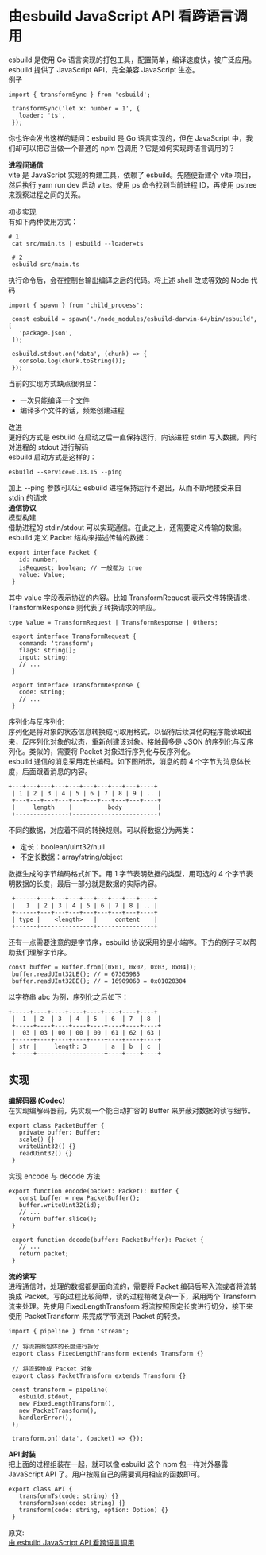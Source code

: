# 由esbuild JavaScript API 看跨语言调用
esbuild 是使用 Go 语言实现的打包工具，配置简单，编译速度快，被广泛应用。esbuild 提供了 JavaScript API，完全兼容 JavaScript 生态。  
例子  
``` 
import { transformSync } from 'esbuild';

 transformSync('let x: number = 1', {
   loader: 'ts',
 });
```
你也许会发出这样的疑问：esbuild 是 Go 语言实现的，但在 JavaScript 中，我们却可以把它当做一个普通的 npm 包调用？它是如何实现跨语言调用的？  

**进程间通信**  
vite 是 JavaScript 实现的构建工具，依赖了 esbuild。先随便新建个 vite 项目，然后执行 yarn run dev 启动 vite。使用 ps 命令找到当前进程 ID，再使用 pstree 来观察进程之间的关系。  

初步实现  
有如下两种使用方式：  
``` 
# 1
 cat src/main.ts | esbuild --loader=ts

 # 2
 esbuild src/main.ts
```
执行命令后，会在控制台输出编译之后的代码。将上述 shell 改成等效的 Node 代码  
``` 
import { spawn } from 'child_process';

 const esbuild = spawn('./node_modules/esbuild-darwin-64/bin/esbuild', [
   'package.json',
 ]);

 esbuild.stdout.on('data', (chunk) => {
   console.log(chunk.toString());
 });
```
当前的实现方式缺点很明显：
- 一次只能编译一个文件
- 编译多个文件的话，频繁创建进程

改进  
更好的方式是 esbuild 在启动之后一直保持运行，向该进程 stdin 写入数据，同时对进程的 stdout 进行解码  
esbuild 启动方式是这样的：  
``` 
esbuild --service=0.13.15 --ping
```
加上 --ping 参数可以让 esbuild 进程保持运行不退出，从而不断地接受来自 stdin 的请求  
**通信协议**  
模型构建  
借助进程的 stdin/stdout 可以实现通信。在此之上，还需要定义传输的数据。esbuild 定义 Packet 结构来描述传输的数据：  
``` 
export interface Packet {
   id: number;
   isRequest: boolean; // 一般都为 true
   value: Value;
 }
```
其中 value 字段表示协议的内容。比如 TransformRequest 表示文件转换请求，TransformResponse 则代表了转换请求的响应。  
``` 
type Value = TransformRequest | TransformResponse | Others;

 export interface TransformRequest {
   command: 'transform';
   flags: string[];
   input: string;
   // ...
 }

 export interface TransformResponse {
   code: string;
   // ...
 }
```
序列化与反序列化  
序列化是将对象的状态信息转换成可取用格式，以留待后续其他的程序能读取出来，反序列化对象的状态，重新创建该对象。接触最多是 JSON 的序列化与反序列化。类似的，需要将 Packet 对象进行序列化与反序列化。  
esbuild 通信的消息采用定长编码。如下图所示，消息的前 4 个字节为消息体长度，后面跟着消息的内容。  
``` 
+---+---+---+---+---+---+---+---+---+----+
 | 1 | 2 | 3 | 4 | 5 | 6 | 7 | 8 | 9 | .. |
 +---+---+---+---+---+---+---+---+---+----+
 |     length    |          body          |
 +---------------+------------------------+
```
不同的数据，对应着不同的转换规则。可以将数据分为两类：  
- 定长：boolean/uint32/null
- 不定长数据：array/string/object

数据生成的字节编码格式如下。用 1 字节表明数据的类型，用可选的 4 个字节表明数据的长度，最后一部分就是数据的实际内容。  
``` 
 +------+---+---+---+---+---+---+---+----+
 |   1  | 2 | 3 | 4 | 5 | 6 | 7 | 8 | .. |
 +------+---+---+---+---+---+---+---+----+
 | type |    <length>   |     content    |
 +------+---------------+----------------+

```
还有一点需要注意的是字节序，esbuild 协议采用的是小端序。下方的例子可以帮助我们理解字节序。  
``` 
const buffer = Buffer.from([0x01, 0x02, 0x03, 0x04]);
 buffer.readUInt32LE(); // = 67305985
 buffer.readUInt32BE(); // = 16909060 = 0x01020304
```
以字符串 abc 为例，序列化之后如下：  
``` 
+-----+----+----+----+----+----+----+----+
 |  1  | 2  | 3  | 4  | 5  | 6  | 7  | 8  |
 +-----+----+----+----+----+----+----+----+
 |  03 | 03 | 00 | 00 | 00 | 61 | 62 | 63 |
 +-----+----+----+----+----+----+----+----+
 | str |     length: 3     | a  | b  | c  |
 +-----+-------------------+----+----+----+
```

## 实现
**编解码器 (Codec)**  
在实现编解码器前，先实现一个能自动扩容的 Buffer 来屏蔽对数据的读写细节。  
``` 
export class PacketBuffer {
   private buffer: Buffer;
   scale() {}
   writeUint32() {}
   readUint32() {}
 }
```
实现 encode 与 decode 方法  
``` 
export function encode(packet: Packet): Buffer {
   const buffer = new PacketBuffer();
   buffer.writeUint32(id);
   // ...
   return buffer.slice();
 }

 export function decode(buffer: PacketBuffer): Packet {
   // ...
   return packet;
 }
```
**流的读写**  
进程通信时，处理的数据都是面向流的，需要将 Packet 编码后写入流或者将流转换成 Packet。写的过程比较简单，读的过程稍微复杂一下，采用两个 Transform 流来处理。先使用 FixedLengthTransform 将流按照固定长度进行切分，接下来使用 PacketTransform 来完成字节流到 Packet 的转换。  
``` 
import { pipeline } from 'stream';

 // 将流按照包体的长度进行拆分
 export class FixedLengthTransform extends Transform {}

 // 将流转换成 Packet 对象
 export class PacketTransform extends Transform {}

 const transform = pipeline(
   esbuild.stdout,
   new FixedLengthTransform(),
   new PacketTransform(),
   handlerError(),
 );

 transform.on('data', (packet) => {});
```
**API 封装**  
把上面的过程组装在一起，就可以像 esbuild 这个 npm 包一样对外暴露 JavaScript API 了。用户按照自己的需要调用相应的函数即可。  
``` 
export class API {
   transformTs(code: string) {}
   transformJson(code: string) {}
   transform(code: string, option: Option) {}
 }
```

原文:   
[由 esbuild JavaScript API 看跨语言调用](https://mp.weixin.qq.com/s/ukZxF_W6dahisVW_Xf6-TA)
